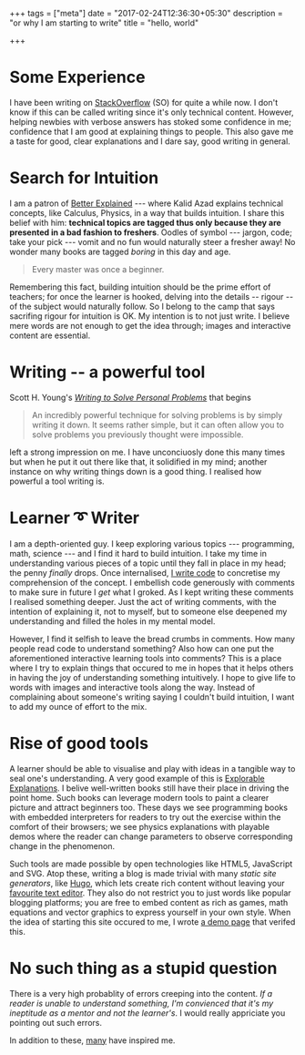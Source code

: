 +++
tags = ["meta"]
date = "2017-02-24T12:36:30+05:30"
description = "or why I am starting to write"
title = "hello, world"

+++

# Some Experience
I have been writing on [StackOverflow][] (SO) for quite a while now.  I don't know if this can be called writing since it's only technical content.  However, helping newbies with verbose answers has stoked some confidence in me; confidence that I am good at explaining things to people.  This also gave me a taste for good, clear explanations and I dare say, good writing in general.

[StackOverflow]: http://stackoverflow.com/users/183120/legends2k

# Search for Intuition
I am a patron of [Better Explained][] --- where Kalid Azad explains technical concepts, like Calculus, Physics, in a way that builds intuition.  I share this belief with him: **technical topics are tagged thus only because they are presented in a bad fashion to freshers**.  Oodles of symbol --- jargon, code; take your pick --- vomit and no fun would naturally steer a fresher away!  No wonder many books are tagged *boring* in this day and age.

> Every master was once a beginner.

Remembering this fact, building intuition should be the prime effort of teachers; for once the learner is hooked, delving into the details -- rigour -- of the subject would naturally follow.  So I belong to the camp that says sacrifing rigour for intuition is OK.  My intention is to not just write.  I believe mere words are not enough to get the idea through; images and interactive content are essential.

[Better Explained]: http://betterexplained.com/

# Writing -- a powerful tool
Scott H. Young's [*Writing to Solve Personal Problems*][Scott Young's article] that begins

> An incredibly powerful technique for solving problems is by simply writing it down. It seems rather simple, but it can often allow you to solve problems you previously thought were impossible.

left a strong impression on me.  I have unconciuosly done this many times but when he put it out there like that, it solidified in my mind; another instance on why writing things down is a good thing.  I realised how powerful a tool writing is.

[Scott Young's article]: https://www.scotthyoung.com/blog/2006/02/24/writing-to-solve-personal-problems/

# Learner ➰ Writer
I am a depth-oriented guy.  I keep exploring various topics --- programming, math, science --- and I find it hard to build intuition.  I take my time in understanding various pieces of a topic until they fall in place in my head; the penny *finally* drops.  Once internalised, [I write code][code] to concretise my comprehension of the concept.  I embellish code generously with comments to make sure in future I *get* what I groked.  As I kept writing these comments I realised something deeper.  Just the act of writing comments, with the intention of explaining it, not to myself, but to someone else deepened my understanding and filled the holes in my mental model.

However, I find it selfish to leave the bread crumbs in comments.  How many people read code to understand something?  Also how can one put the aforementioned interactive learning tools into comments?  This is a place where I try to explain things that occured to me in hopes that it helps others in having the joy of understanding something intuitively.  I hope to give life to words with images and interactive tools along the way.  Instead of complaining about someone's writing saying I couldn't build intuition, I want to add my ounce of effort to the mix.

[code]: https://bitbucket.org/rmsundaram/tryouts

# Rise of good tools
A learner should be able to visualise and play with ideas in a tangible way to seal one's understanding.  A very good example of this is [Explorable Explanations][].  I belive well-written books still have their place in driving the point home.  Such books can leverage modern tools to paint a clearer picture and attract beginners too.  These days we see programming books with embedded interpreters for readers to try out the exercise within the comfort of their browsers; we see physics explanations with playable demos where the reader can change parameters to observe corresponding change in the phenomenon.

Such tools are made possible by open technologies like HTML5, JavaScript and SVG.  Atop these, writing a blog is made trivial with many *static site generators*, like [Hugo][], which lets create rich content without leaving your [favourite text editor][Emacs].  They also do not restrict you to just words like popular blogging platforms; you are free to embed content as rich as games, math equations and vector graphics to express yourself in your own style.  When the idea of starting this site occured to me, I wrote [a demo page][hugo test] that verifed this.

[Explorable Explanations]: http://explorableexplanations.com/
[Hugo]: https://gohugo.io
[Emacs]: https://www.gnu.org/software/emacs/
[hugo test]: /note/hello_hugo

# No such thing as a stupid question
There is a very high probablity of errors creeping into the content.  *If a reader is unable to understand something, I'm convienced that it's my ineptitude as a mentor and not the learner's*.  I would really appriciate you pointing out such errors.

In addition to these, [many][inspirors] have inspired me.

[inspirors]: /post/inspirers
